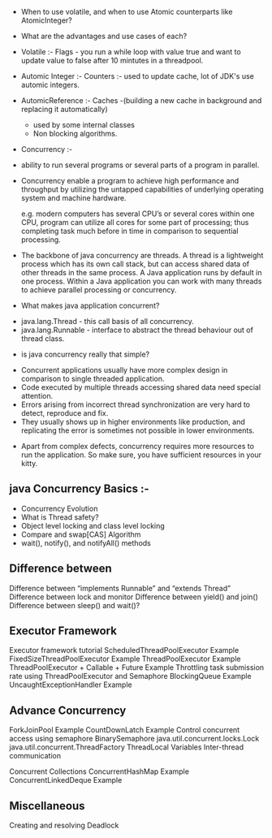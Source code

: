 * When to use volatile, and when to use Atomic counterparts like AtomicInteger? 
* What are the advantages and use cases of each?


* Volatile :- Flags - you run a while loop with value true and want to update value to false after 10 mintutes in a threadpool. 
  

* Automic Integer :- Counters :-  used to update cache, lot of JDK's use automic integers.


* AutomicReference :- Caches 
    -(building a new cache in background and replacing it automatically)
    - used by some internal classes 
    - Non blocking algorithms. 
    

* Concurrency :-
-  ability to run several programs or several parts of a program in parallel.
- Concurrency enable a program to achieve high performance and throughput by utilizing the untapped capabilities
  of underlying operating system and machine hardware. 
  
  e.g. modern computers has several CPU’s or several cores within one CPU, program can utilize all cores for some part of processing;
  thus completing task much before in time in comparison to sequential processing.
  
*  The backbone of java concurrency are threads. A thread is a lightweight process which has its own call stack, 
  but can access shared data of other threads in the same process. 
  A Java application runs by default in one process. Within a Java application you can work with many threads
  to achieve parallel processing or concurrency.   

* What makes java application concurrent?
- java.lang.Thread - this call basis of all concurrency.
- java.lang.Runnable - interface to abstract the thread behaviour out of thread class.

* is java concurrency really that simple?
- Concurrent applications usually have more complex design in comparison to single threaded application.
- Code executed by multiple threads accessing shared data need special attention. 
- Errors arising from incorrect thread synchronization are very hard to detect, reproduce and fix. 
- They usually shows up in higher environments like production, and replicating the error is sometimes not possible in lower environments.

* Apart from complex defects, concurrency requires more resources to run the application. 
 So make sure, you have sufficient resources in your kitty.
  

## java Concurrency Basics :- 

* Concurrency Evolution
* What is Thread safety? 
* Object level locking and class level locking
* Compare and swap[CAS] Algorithm
* wait(), notify(), and notifyAll() methods 

## Difference between
Difference between “implements Runnable” and “extends Thread”
Difference between lock and monitor
Difference between yield() and join()
Difference between sleep() and wait()?

## Executor Framework
Executor framework tutorial
ScheduledThreadPoolExecutor Example
FixedSizeThreadPoolExecutor Example
ThreadPoolExecutor Example
ThreadPoolExecutor + Callable + Future Example
Throttling task submission rate using ThreadPoolExecutor and Semaphore
BlockingQueue Example
UncaughtExceptionHandler Example

## Advance Concurrency
ForkJoinPool Example
CountDownLatch Example
Control concurrent access using semaphore
BinarySemaphore
java.util.concurrent.locks.Lock
java.util.concurrent.ThreadFactory
ThreadLocal Variables
Inter-thread communication

Concurrent Collections
ConcurrentHashMap Example
ConcurrentLinkedDeque Example

## Miscellaneous
Creating and resolving Deadlock